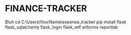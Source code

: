 # FINANCE-TRACKER
Bluh
cd C:\Users\YourName\expense_tracker
pip install flask flask_sqlalchemy flask_login flask_wtf wtforms reportlab
